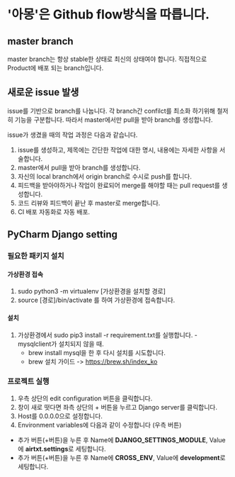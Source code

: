 # '아몽'은 Github flow방식을 따릅니다.

## master branch

master branch는 항상 stable한 상태로 최신의 상태여야 합니다. 직접적으로 Product에 배포 되는 branch입니다.


## 새로운 issue 발생
issue를 기반으로 branch를 나눕니다.
각 branch간 confilct를 최소화 하기위해 철저히 기능을 구분합니다. 따라서 master에서만 pull을 받아 branch를 생성합니다.

issue가 생겼을 때의 작업 과정은 다음과 같습니다.
 1. issue를 생성하고, 제목에는 간단한 작업에 대한 명시, 내용에는 자세한 사항을 서술합니다.
 2. master에서 pull을 받아 branch를 생성합니다.
 3. 자신의 local branch에서 origin branch로 수시로 push를 합니다.
 4. 피드백을 받아야하거나 작업이 완료되어 merge를 해야할 때는 pull request를 생성합니다.
 5. 코드 리뷰와 피드백이 끝난 후 master로 merge합니다.
 6. CI 배포 자동화로 자동 배포.
 

## PyCharm Django setting

 ### 필요한 패키지 설치
 
 #### 가상환경 접속
  1. sudo python3 -m virtualenv [가상환경을 설치할 경로]
  2. source [경로]/bin/activate 를 하여 가상환경에 접속합니다.
 
 #### 설치
  1. 가상환경에서 sudo pip3 install -r requirement.txt를 실행합니다.
    - mysqlclient가 설치되지 않을 때.
      - brew install mysql을 한 후 다시 설치를 시도합니다. 
      - brew 설치 가이드 -> https://brew.sh/index_ko
      

 ### 프로젝트 실행 
 1. 우측 상단의 edit configuration 버튼을 클릭합니다.
 2. 창이 새로 떳다면 좌측 상단의 + 버튼을 누르고 Django server를 클릭합니다.
 3. Host를 0.0.0.0으로 설정합니다.
 4. Environment variables에 다음과 같이 수정합니다 (우측 버튼)
   - 추가 버튼(+버튼)을 누른 후 Name에 <b>DJANGO_SETTINGS_MODULE</b>, Value에 <b>airtxt.settings</b>로 세팅합니다.
   - 추가 버튼(+버튼)을 누른 후 Name에 <b>CROSS_ENV</b>, Value에 <b>development</b>로 세팅합니다.
 
